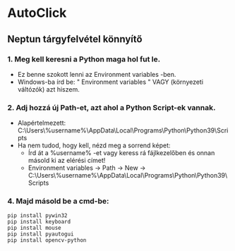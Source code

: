 # AutoClick
## Neptun tárgyfelvétel könnyítő


### 1. Meg kell keresni a Python maga hol fut le.
* Ez benne szokott lenni az Environment variables -ben.
* Windows-ba írd be: " Environment variables " VAGY (környezeti váltózók) azt hiszem.

### 2. Adj hozzá új Path-et, azt ahol a Python Script-ek vannak. 
* Alapértelmezett: C:\Users\\%username%\AppData\Local\Programs\Python\Python39\Scripts 
* Ha nem tudod, hogy kell, nézd meg a sorrend képet:
	* Írd át a %username% -et vagy keress rá fájlkezelőben és onnan másold ki az elérési címet!
	* Environment variables -> Path -> New -> C:\Users\\%username%\AppData\Local\Programs\Python\Python39\Scripts

### 4. Majd másold be a cmd-be:
	pip install pywin32
	pip install keyboard
	pip install mouse
	pip install pyautogui
	pip install opencv-python
